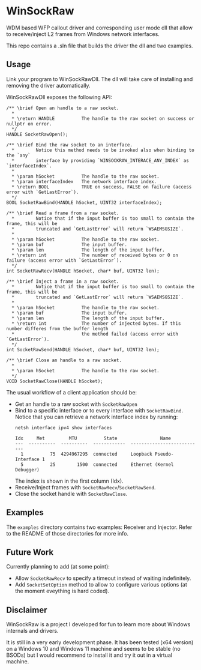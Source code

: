 # WinSockRaw

WDM based WFP callout driver and corresponding user mode dll that allow to receive/inject L2 frames from Windows network interfaces.

This repo contains a .sln file that builds the driver the dll and two examples.

## Usage
Link your program to WinSockRawDll. The dll will take care of installing and removing the driver automatically.

WinSockRawDll exposes the following API:

```
/** \brief Open an handle to a raw socket.
  *
  * \return HANDLE          The handle to the raw socket on success or nullptr on error.
  */
HANDLE SocketRawOpen();

/** \brief Bind the raw socket to an interface.
  *        Notice this method needs to be invoked also when binding to the `any`
  *        interface by providing `WINSOCKRAW_INTERACE_ANY_INDEX` as `interfaceIndex`.
  *
  * \param hSocket          The handle to the raw socket.
  * \param interfaceIndex   The network interface index.
  * \return BOOL            TRUE on success, FALSE on failure (access error with `GetLastError`).
  */
BOOL SocketRawBind(HANDLE hSocket, UINT32 interfaceIndex);

/** \brief Read a frame from a raw socket.
  *        Notice that if the input buffer is too small to contain the frame, this will be 
  *        truncated and `GetLastError` will return `WSAEMSGSIZE`.
  *
  * \param hSocket          The handle to the raw socket.
  * \param buf              The input buffer.
  * \param len              The length of the input buffer.
  * \return int             The number of received bytes or 0 on failure (access error with `GetLastError`).
  */
int SocketRawRecv(HANDLE hSocket, char* buf, UINT32 len);

/** \brief Inject a frame in a raw socket.
  *        Notice that if the input buffer is too small to contain the frame, this will be
  *        truncated and `GetLastError` will return `WSAEMSGSIZE`.
  *
  * \param hSocket          The handle to the raw socket.
  * \param buf              The input buffer.
  * \param len              The length of the input buffer.
  * \return int             The number of injected bytes. If this number differes from the buffer length 
  *						    the method failed (access error with `GetLastError`).
  */
int SocketRawSend(HANDLE hSocket, char* buf, UINT32 len);

/** \brief Close an handle to a raw socket.
  *
  * \param hSocket          The handle to the raw socket.
  */
VOID SocketRawClose(HANDLE hSocket);
```

The usual workflow of a client application should be:
 - Get an handle to a raw socket with `SocketRawOpen`
 - Bind to a specific interface or to every interface with `SocketRawBind`.
   Notice that you can retrieve a network interface index by running:
   ```
   netsh interface ipv4 show interfaces
   
   Idx     Met         MTU          State                Name
   ---  ----------  ----------  ------------  ---------------------------
     1          75  4294967295  connected     Loopback Pseudo-Interface 1
     5          25        1500  connected     Ethernet (Kernel Debugger)
   ```
	The index is shown in the first column (Idx).
 - Receive/Inject frames with `SocketRawRecv`/`SocketRawSend`.
 - Close the socket handle with `SocketRawClose`.

## Examples

The `examples` directory contains two examples: Receiver and Injector. Refer to the README of those directories for more info.

## Future Work
Currently planning to add (at some point):
 - Allow `SocketRawRecv` to specify a timeout instead of waiting indefinitely.
 - Add `SocketSetOption` method to allow to configure various options (at the moment eveything is hard coded).

## Disclaimer
WinSockRaw is a project I developed for fun to learn more about Windows internals and drivers.

It is still in a very early development phase. It has been tested (x64 version) on a Windows 10 and Windows 11 machine and seems to be stable (no BSODs)
but I would recommend to install it and try it out in a virtual machine.


